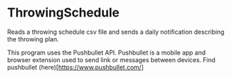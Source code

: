 # ThrowingSchedule

Reads a throwing schedule csv file and sends a daily notification describing the throwing plan. 

This program uses the Pushbullet API. Pushbullet is a mobile app and browser extension used to send link or messages between devices. Find pushbullet (here)[https://www.pushbullet.com/]
